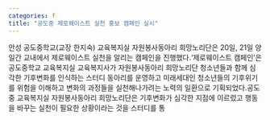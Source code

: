 ```yaml
---
categories: f
title: "공도중 제로웨이스트 실천 홍보 캠페인 실시"
---
```

안성 공도중학교(교장 한지숙) 교육복지실 자원봉사동아리 희망노리단은 20일, 21일 양일간 교내에서 제로웨이스트 실천을 알리는 캠페인을 진행했다.‘제로웨이스트 캠페인’은 공도중학교 교육복지실 교육복지사가 자원봉사동아리 희망노리단 청소년들과 함께 심각한 기후변화를 인식하는 스터디 동아리를 운영하고 미래세대인 청소년들의 기후위기를 위험을 이해하고 변화의 과정들을 실천해나가려는 노력의 일환으로 기획되었다.공도중 교육복지실 자원봉사동아리 희망노리단은 기후변화가 심각한 지점에 이르렀고 행동을 바꾸는 실천이 필요한 상황이라는 것을 스터디를 통